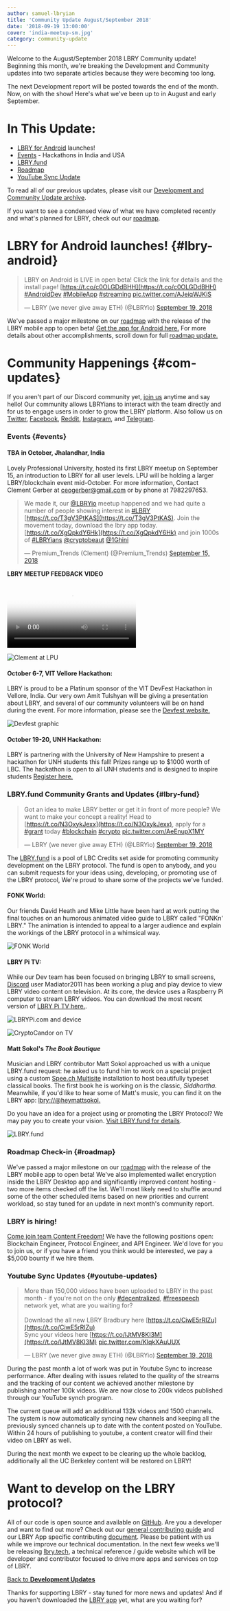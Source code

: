 ```yaml
---
author: samuel-lbryian
title: 'Community Update August/September 2018'
date: '2018-09-19 13:00:00'
cover: 'india-meetup-sm.jpg'
category: community-update
---
```


Welcome to the August/September 2018 LBRY Community update! Beginning this month, we're breaking the Development and Community updates into two separate articles because they were becoming too long.

The next Development report will be posted towards the end of the month. Now, on with the show! Here's what we've been up to in August and early September.

# In This Update:
* [LBRY for Android](#lbry-android) launches!
* [Events](#events) - Hackathons in India and USA
* [LBRY.fund](#lbry-fund)
* [Roadmap](#roadmap)
* [YouTube Sync Update](#youtube-updates)

To read all of our previous updates, please visit our [Development and Community Update archive](/news/category/community-update).

If you want to see a condensed view of what we have completed recently and what's planned for LBRY, check out our [roadmap](/roadmap).

# LBRY for Android launches! {#lbry-android}

> LBRY on Android is LIVE in open beta! Click the link for details and the install page! [https://t.co/c0OLGDdBHH](https://t.co/c0OLGDdBHH) [#AndroidDev](https://twitter.com/hashtag/AndroidDev) [#MobileApp](https://twitter.com/hashtag/MobileApp) [#streaming](https://twitter.com/hashtag/streaming) [pic.twitter.com/AJeiqWJKiS](https://t.co/AJeiqWJKiS)
>
> — LBRY (we never give away ETH) (@LBRYio) [September 19, 2018](https://twitter.com/LBRYio/status/1042399927345860608)

We've passed a major milestone on our [roadmap](/roadmap) with the release of the LBRY mobile app to open beta! [Get the app for Android here.](https://play.google.com/store/apps/details?id=io.lbry.browser) For more details about other accomplishments, scroll down for full [roadmap update.](#roadmap)

# Community Happenings {#com-updates}
If you aren't part of our Discord community yet, [join us](https://chat.lbry.com) anytime and say hello! Our community allows LBRYians to interact with the team directly and for us to engage users in order to grow the LBRY platform. Also follow us on [Twitter](https://twitter.com/lbryio), [Facebook](https://facebook.com/lbryio), [Reddit](https://www.reddit.com/r/lbry), [Instagram](https://www.instagram.com/lbryio), and [Telegram](https://t.me/lbryofficial).

### Events {#events}

#### TBA in October, Jhalandhar, India
Lovely Professional University, hosted its first LBRY meetup on September 15, an introduction to LBRY for all user levels. LPU will be holding a larger LBRY/blockchain event mid-October. For more information, Contact Clement Gerber at ceogerber@gmail.com or by phone at 7982297653.

> We made it, our [@LBRYio](https://twitter.com/LBRYio) meetup happened and we had quite a number of people showing interest in [#LBRY](https://twitter.com/hashtag/LBRY) [https://t.co/T3gV3PtKAS](https://t.co/T3gV3PtKAS). Join the movement today, download the lbry app today. [https://t.co/XgQpkdY6Hk](https://t.co/XgQpkdY6Hk) and join 1000s of [#LBRYians](https://twitter.com/hashtag/LBRYians) [@cryptobeaut](https://twitter.com/cryptobeaut) [@1Ghini](https://twitter.com/1Ghini)
>
> — Premium_Trends (Clement) (@Premium_Trends) [September 15, 2018](https://twitter.com/Premium_Trends/status/1041060144694480896)

**LBRY MEETUP FEEDBACK VIDEO**

<video controls poster="https://spee.ch/99c907db5a0fdae11cd5430774614b972bfa73eb/LB3TrLkLovPfGbh89NfhvTm0.JPG" src="https://spee.ch/f9938280f71d90186467260c905932c24fc395d3/lbry-meetup-feedback.mp4"/></video>

![Clement at LPU](https://spee.ch/e/clement-india)

#### October 6-7, VIT Vellore Hackathon:
LBRY is proud to be a Platinum sponsor of the VIT DevFest Hackathon in Vellore, India. Our very own Amit Tulshyan will be giving a presentation about LBRY, and several of our community volunteers will be on hand during the event. For more information, please see the [Devfest website.]( https://devfest.dscvit.com)

![Devfest graphic](https://spee.ch/0/devfest)

#### October 19-20, UNH Hackathon:
LBRY is partnering with the University of New Hampshire to present a hackathon for UNH students this fall! Prizes range up to $1000 worth of LBC. The hackathon is open to all UNH students and is designed to inspire students  [Register here.](https://www.unh.edu/ecenter/hackathons)

### LBRY.fund Community Grants and Updates {#lbry-fund}

> Got an idea to make LBRY better or get it in front of more people? We want to make your concept a reality! Head to [https://t.co/N3OxykJexx](https://t.co/N3OxykJexx), apply for a [#grant](https://twitter.com/hashtag/grant) today [#blockchain](https://twitter.com/hashtag/blockchain) [#crypto](https://twitter.com/hashtag/crypto) [pic.twitter.com/AeEnupX1MY](https://t.co/AeEnupX1MY)
>
> — LBRY (we never give away ETH) (@LBRYio) [September 19, 2018](https://twitter.com/LBRYio/status/1042514209026834433)

The [LBRY.fund](https://lbry.fund) is a pool of LBC Credits set aside for promoting community development on the LBRY protocol. The fund is open to anybody, and you can submit requests for your ideas using, developing, or promoting use of the LBRY protocol, We're proud to share some of the projects we've funded.

#### FONK World:
Our friends David Heath and Mike Little have been hard at work putting the final touches on an humorous animated video guide to LBRY called "FONKn' LBRY." The animation is intended to appeal to a larger audience and explain the workings of the LBRY protocol in a whimsical way.

![FONK World](https://spee.ch/b/fonk)

#### LBRY Pi TV:
While our Dev team has been focused on bringing LBRY to small screens, [Discord](https://chat.lbry.com) user Madiator2011 has been working a plug and play device to view LBRY video content on television. At its core, the device uses a Raspberry Pi computer to stream LBRY videos. You can download the most recent version of [LBRY Pi TV here.](https://lbrypi.com/downloads).

![LBRYPi.com and device](https://spee.ch/d/lbrypi-com)

![CryptoCandor on TV](https://spee.ch/3/LBRYPi-tv)

#### Matt Sokol's _The Book Boutique_
Musician and LBRY contributor Matt Sokol approached us with a unique LBRY.fund request: he asked us to fund him to work on a special project using a custom [Spee.ch Multisite](https://github.com/lbryio/spee.ch) installation to host beautifully typeset classical books. The first book he is working on is the classic, _Siddhartha._ Meanwhile, if you'd like to hear some of Matt's music, you can find it on the LBRY app: [lbry://@heymattsokol.](https://open.lbry.com/@heymattsokol)

Do you have an idea for a project using or promoting the LBRY Protocol? We may pay you to create your vision. [Visit LBRY.fund for details](https://lbry.fund).

![LBRY.fund](https://spee.ch/2/lbry-fund.png)

### Roadmap Check-in {#roadmap}
We've passed a major milestone on our [roadmap](/roadmap) with the release of the LBRY mobile app to open beta! We've also implemented wallet encryption inside the LBRY Desktop app and significantly improved content hosting - two more items checked off the list. We'll most likely need to shuffle around some of the other scheduled items based on new priorities and current workload, so stay tuned for an update in next month's community report.

### LBRY is hiring!
[Come join team Content Freedom!](/join-us) We have the following positions open: Blockchain Engineer, Protocol Engineer, and API Engineer. We'd love for you to join us, or if you have a friend you think would be interested, we pay a $5,000 bounty if we hire them.

### Youtube Sync Updates {#youtube-updates}

> More than 150,000 videos have been uploaded to LBRY in the past month - if you're not on the only [#decentralized](https://twitter.com/hashtag/decentralized), [#freespeech](https://twitter.com/hashtag/freespeech) network yet, what are you waiting for?<br/><br/>
> Download the all new LBRY Bradbury here [https://t.co/CiwE5rRIZu](https://t.co/CiwE5rRIZu)<br/>
> Sync your videos here [https://t.co/lJtMV8KI3M](https://t.co/lJtMV8KI3M) [pic.twitter.com/KlqkXAuUUX](https://t.co/KlqkXAuUUX)
>
> — LBRY (we never give away ETH) (@LBRYio) [September 19, 2018](https://twitter.com/LBRYio/status/1042431169055399936)

During the past month a lot of work was put in Youtube Sync to increase performance. After dealing with issues related to the quality of the streams and the tracking of our content we achieved another milestone by publishing another 100k videos. We are now close to 200k videos published through our YouTube synch program.

The current queue will add an additional 132k videos and 1500 channels.
The system is now automatically syncing new channels and keeping all the previously synced channels up to date with the content posted on YouTube. Within 24 hours of publishing to youtube, a content creator will find their video on LBRY as well.

During the next month we expect to be clearing up the whole backlog, additionally all the UC Berkeley content will be restored on LBRY!

# Want to develop on the LBRY protocol?
All of our code is open source and available on [GitHub](https://github.com/lbryio). Are you a developer and want to find out more? Check out our [general contributing guide](/faq/contributing) and our LBRY App specific contributing [document](https://github.com/lbryio/lbry-app/blob/master/CONTRIBUTING.md). Please be patient with us while we improve our technical documentation. In the next few weeks we'll be releasing [lbry.tech](#lbry-tech), a technical reference / guide website which will be developer and contributor focused to drive more apps and services on top of LBRY.

[Back to **Development Updates**](#dev-updates)

Thanks for supporting LBRY - stay tuned for more news and updates! And if you haven't downloaded the [LBRY app](/get?auto=1) yet, what are you waiting for?
